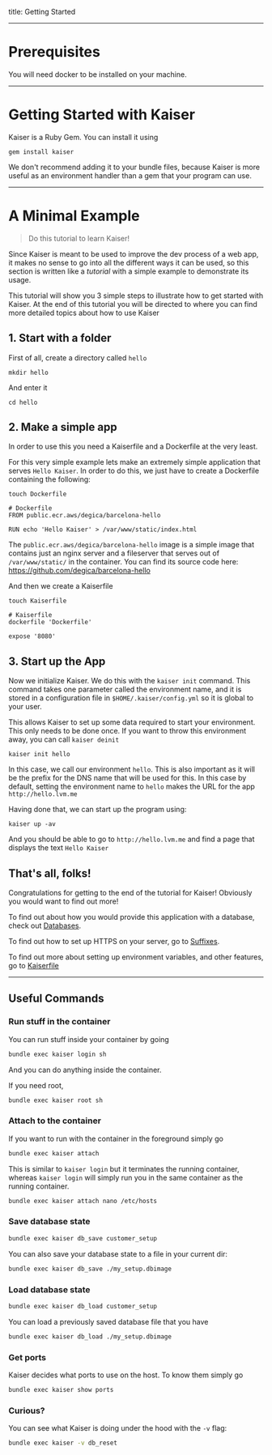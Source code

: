 title: Getting Started

---

# Prerequisites

You will need docker to be installed on your machine.

---

# Getting Started with Kaiser

Kaiser is a Ruby Gem. You can install it using

```
gem install kaiser
```

We don't recommend adding it to your bundle files, because Kaiser is more useful as an environment handler than a gem that your program can use.

---

# A Minimal Example

> Do this tutorial to learn Kaiser!

Since Kaiser is meant to be used to improve the dev process of a web app, it makes no sense to go into all the different ways it can be used, so this section is written like a _tutorial_ with a simple example to demonstrate its usage.

This tutorial will show you 3 simple steps to illustrate how to get started with Kaiser. At the end of this tutorial you will be directed to where you can find more detailed topics about how to use Kaiser

## 1. Start with a folder

First of all, create a directory called `hello`

```
mkdir hello
```

And enter it

```
cd hello
```

## 2. Make a simple app

In order to use this you need a Kaiserfile and a Dockerfile at the very least. 

For this very simple example lets make an extremely simple application that serves `Hello Kaiser`. In order to do this, we just have to create a Dockerfile containing the following:

```
touch Dockerfile
```

```
# Dockerfile
FROM public.ecr.aws/degica/barcelona-hello

RUN echo 'Hello Kaiser' > /var/www/static/index.html
```

The `public.ecr.aws/degica/barcelona-hello` image is a simple image that contains just an nginx server and a fileserver that serves out of `/var/www/static/` in the container. You can find its source code here: https://github.com/degica/barcelona-hello

And then we create a Kaiserfile

```
touch Kaiserfile
```

```
# Kaiserfile
dockerfile 'Dockerfile'

expose '8080'
```

## 3. Start up the App

Now we initialize Kaiser. We do this with the `kaiser init` command. This command takes one parameter called the environment name, and it is stored in a configuration file in `$HOME/.kaiser/config.yml` so it is global to your user.

This allows Kaiser to set up some data required to start your environment. This only needs to be done once. If you want to throw this environment away, you can call `kaiser deinit`

```
kaiser init hello
```

In this case, we call our environment `hello`. This is also important as it will be the prefix for the DNS name that will be used for this. In this case by default, setting the environment name to `hello` makes the URL for the app `http://hello.lvm.me`

Having done that, we can start up the program using:

```
kaiser up -av
```

And you should be able to go to `http://hello.lvm.me` and find a page that displays the text `Hello Kaiser`

## That's all, folks!

Congratulations for getting to the end of the tutorial for Kaiser! Obviously you would want to find out more!

To find out about how you would provide this application with a database, check out [Databases](/0130-databases).

To find out how to set up HTTPS on your server, go to [Suffixes](/0140-suffixes).

To find out more about setting up environment variables, and other features, go to [Kaiserfile](/0120-the-kaiserfile)

---

## Useful Commands

### Run stuff in the container

You can run stuff inside your container by going

```sh
bundle exec kaiser login sh
```

And you can do anything inside the container.

If you need root,

```sh
bundle exec kaiser root sh
```

### Attach to the container

If you want to run with the container in the foreground simply go

```sh
bundle exec kaiser attach
```

This is similar to `kaiser login` but it terminates the running container, whereas `kaiser login` will simply run you in the same container as the running container.

```sh
bundle exec kaiser attach nano /etc/hosts
```

### Save database state

```sh
bundle exec kaiser db_save customer_setup
```

You can also save your database state to a file in your current dir:

```sh
bundle exec kaiser db_save ./my_setup.dbimage
```

### Load database state

```sh
bundle exec kaiser db_load customer_setup
```

You can load a previously saved database file that you have

```sh
bundle exec kaiser db_load ./my_setup.dbimage
```

### Get ports

Kaiser decides what ports to use on the host. To know them simply go

```sh
bundle exec kaiser show ports
```

### Curious?

You can see what Kaiser is doing under the hood with the `-v` flag:

```sh
bundle exec kaiser -v db_reset 
```
